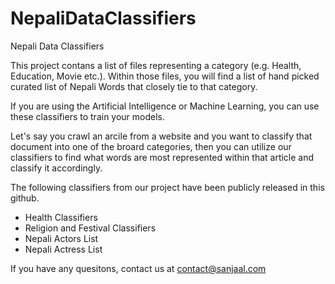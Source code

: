 # NepaliDataClassifiers
Nepali Data Classifiers

This project contans a list of files representing a category (e.g. Health, Education, Movie etc.). Within those files, 
you will find a list of hand picked curated list of Nepali Words that closely tie to that category. 

If you are using the Artificial Intelligence or Machine Learning, you can use these classifiers to train your models.

Let's say you crawl an arcile from  a website and you want to classify that document into one of the broard categories, then you can utilize our classifiers to find what words are most represented within that article and classify it accordingly. 

The following classifiers from our project have been publicly released in this github.
<ul>
<li>Health Classifiers</li>
  <li>Religion and Festival Classifiers</li>
  <li>Nepali Actors List</li>
  <li>Nepali Actress List</li>
  </ul>

If you have any quesitons, contact us at contact@sanjaal.com
